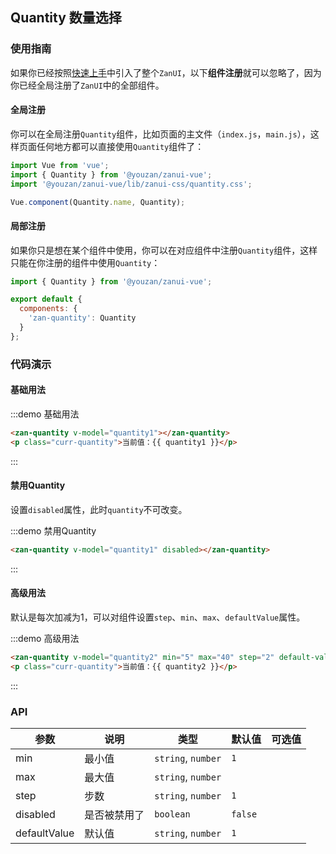 <style>
@component-namespace demo {
  @b quantity {
    .zan-quantity {
      margin: 15px;
    }

    .curr-quantity {
      margin: 15px;
    }
  }
}
</style>

<script>
export default {
  data() {
    return {
      quantity1: 1,
      quantity2: null,
    };
  }
};
</script>

## Quantity 数量选择

### 使用指南

如果你已经按照[快速上手](/vue/component/quickstart)中引入了整个`ZanUI`，以下**组件注册**就可以忽略了，因为你已经全局注册了`ZanUI`中的全部组件。

#### 全局注册

你可以在全局注册`Quantity`组件，比如页面的主文件（`index.js`，`main.js`），这样页面任何地方都可以直接使用`Quantity`组件了：

```js
import Vue from 'vue';
import { Quantity } from '@youzan/zanui-vue';
import '@youzan/zanui-vue/lib/zanui-css/quantity.css';

Vue.component(Quantity.name, Quantity);
```

#### 局部注册

如果你只是想在某个组件中使用，你可以在对应组件中注册`Quantity`组件，这样只能在你注册的组件中使用`Quantity`：

```js
import { Quantity } from '@youzan/zanui-vue';

export default {
  components: {
    'zan-quantity': Quantity
  }
};
```

### 代码演示

#### 基础用法

:::demo 基础用法
```html
<zan-quantity v-model="quantity1"></zan-quantity>
<p class="curr-quantity">当前值：{{ quantity1 }}</p>
```
:::

#### 禁用Quantity

设置`disabled`属性，此时`quantity`不可改变。

:::demo 禁用Quantity
```html
<zan-quantity v-model="quantity1" disabled></zan-quantity>
```
:::

#### 高级用法

默认是每次加减为1，可以对组件设置`step`、`min`、`max`、`defaultValue`属性。

:::demo 高级用法
```html
<zan-quantity v-model="quantity2" min="5" max="40" step="2" default-value="9"></zan-quantity>
<p class="curr-quantity">当前值：{{ quantity2 }}</p>
```
:::

### API

| 参数       | 说明      | 类型       | 默认值       | 可选值       |
|-----------|-----------|-----------|-------------|-------------|
| min | 最小值 | `string`, `number` | `1`         |           |
| max | 最大值 | `string`, `number`  |           |           |
| step | 步数 | `string`, `number`  | `1`         |           |
| disabled | 是否被禁用了 | `boolean`  | `false`      |           |
| defaultValue | 默认值 | `string`, `number`  | `1`      |           |

